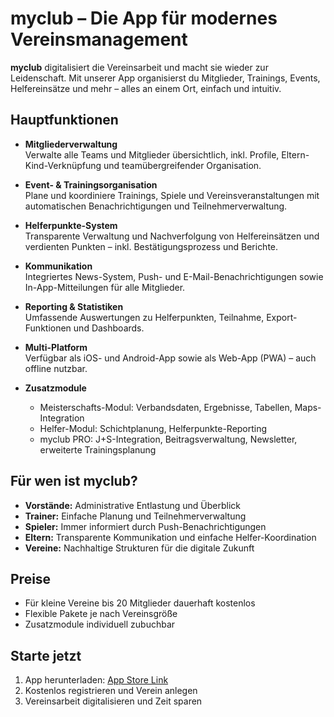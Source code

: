 # myclub – Die App für modernes Vereinsmanagement

**myclub** digitalisiert die Vereinsarbeit und macht sie wieder zur Leidenschaft. Mit unserer App organisierst du Mitglieder, Trainings, Events, Helfereinsätze und mehr – alles an einem Ort, einfach und intuitiv.

## Hauptfunktionen

- **Mitgliederverwaltung**  
  Verwalte alle Teams und Mitglieder übersichtlich, inkl. Profile, Eltern-Kind-Verknüpfung und teamübergreifender Organisation.

- **Event- & Trainingsorganisation**  
  Plane und koordiniere Trainings, Spiele und Vereinsveranstaltungen mit automatischen Benachrichtigungen und Teilnehmerverwaltung.

- **Helferpunkte-System**  
  Transparente Verwaltung und Nachverfolgung von Helfereinsätzen und verdienten Punkten – inkl. Bestätigungsprozess und Berichte.

- **Kommunikation**  
  Integriertes News-System, Push- und E-Mail-Benachrichtigungen sowie In-App-Mitteilungen für alle Mitglieder.

- **Reporting & Statistiken**  
  Umfassende Auswertungen zu Helferpunkten, Teilnahme, Export-Funktionen und Dashboards.

- **Multi-Platform**  
  Verfügbar als iOS- und Android-App sowie als Web-App (PWA) – auch offline nutzbar.

- **Zusatzmodule**  
  - Meisterschafts-Modul: Verbandsdaten, Ergebnisse, Tabellen, Maps-Integration  
  - Helfer-Modul: Schichtplanung, Helferpunkte-Reporting  
  - myclub PRO: J+S-Integration, Beitragsverwaltung, Newsletter, erweiterte Trainingsplanung

## Für wen ist myclub?

- **Vorstände:** Administrative Entlastung und Überblick
- **Trainer:** Einfache Planung und Teilnehmerverwaltung
- **Spieler:** Immer informiert durch Push-Benachrichtigungen
- **Eltern:** Transparente Kommunikation und einfache Helfer-Koordination
- **Vereine:** Nachhaltige Strukturen für die digitale Zukunft

## Preise

- Für kleine Vereine bis 20 Mitglieder dauerhaft kostenlos
- Flexible Pakete je nach Vereinsgröße
- Zusatzmodule individuell zubuchbar

## Starte jetzt

1. App herunterladen: [App Store Link](https://link.my-club.app/app-store)
2. Kostenlos registrieren und Verein anlegen
3. Vereinsarbeit digitalisieren und Zeit sparen

